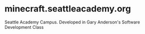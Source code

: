 # minecraft.seattleacademy.org
Seattle Academy Campus.  Developed in Gary Anderson's Software Development Class

